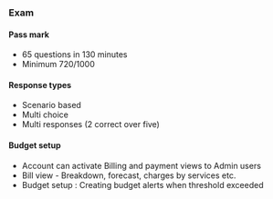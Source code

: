 ### Exam

#### Pass mark 
- 65 questions in 130 minutes 
- Minimum 720/1000 

#### Response types

- Scenario based 
- Multi choice 
- Multi responses (2 correct over five)

#### Budget setup

- Account can activate Billing and payment views to Admin users
- Bill view - Breakdown, forecast, charges by services etc.
- Budget setup : Creating budget alerts when threshold exceeded